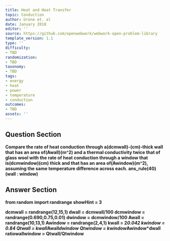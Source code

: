 ```yaml
---
title: Heat and Heat Transfer
topic: Conduction
author: Urone et. al
date: January 2018
editor: ''
source: https://github.com/openwebwork/webwork-open-problem-library
template_version: 1.1
type: ''
difficulty:
- TBD
randomization:
- TBD
taxonomy:
- TBD
tags:
- energy
- heat
- power
- temperature
- conduction
outcomes:
- TBD
assets: ''
---
```


## Question Section 

<b>
Compare the rate of heat conduction through a(dcmwall)-(cm)-thick wall that has an area of(Awall)(m^2) and a thermal conductivity twice that of glass wool with the rate of heat conduction through a window that is(dcmwindow)(cm) thick and that has an area of(Awindow)(m^2), assuming the same temperature difference across each.
ans_rule(40)(wall : window)



## Answer Section

from random import randrange
showHint = 3

dcmwall = randrange(12,15,1)
dwall = dcmwall/100
dcmwindow = randrange(0.690,0.75,0.01)
dwindow = dcmwindow/100
Awall = randrange(10,13,1)
Awindow = randrange(2,4,1)
kwall = 2*0.042
kwindow = 0.84
Qtwall = kwall*Awall*dwindow
Qtwindow = kwindow*Awindow*dwall
ratiowallwindow = Qtwall/Qtwindow